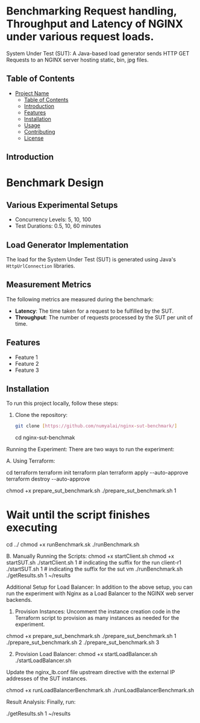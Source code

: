 # Benchmarking Request handling, Throughput and Latency of NGINX under various request loads.

System Under Test (SUT): A Java-based load generator sends HTTP GET Requests to an NGINX server hosting static, bin, jpg files.

## Table of Contents

- [Project Name](#project-name)
  - [Table of Contents](#table-of-contents)
  - [Introduction](#introduction)
  - [Features](#features)
  - [Installation](#installation)
  - [Usage](#usage)
  - [Contributing](#contributing)
  - [License](#license)

## Introduction

# Benchmark Design

## Various Experimental Setups

- Concurrency Levels: 5, 10, 100
- Test Durations: 0.5, 10, 60 minutes

## Load Generator Implementation

The load for the System Under Test (SUT) is generated using Java's `HttpUrlConnection` libraries.

## Measurement Metrics

The following metrics are measured during the benchmark:

- **Latency**: The time taken for a request to be fulfilled by the SUT.
- **Throughput**: The number of requests processed by the SUT per unit of time.


## Features

- Feature 1
- Feature 2
- Feature 3

## Installation

To run this project locally, follow these steps:

1. Clone the repository:

   ```bash
   git clone [https://github.com/numyalai/nginx-sut-benchmark/]
   ```

   cd nginx-sut-benchmak

Running the Experiment:
There are two ways to run the experiment:

A. Using Terraform:

cd terraform
terraform init
terraform plan
terraform apply --auto-approve
terraform destroy --auto-approve


chmod +x prepare_sut_benchmark.sh
./prepare_sut_benchmark.sh 1
# Wait until the script finishes executing
cd ../
chmod +x runBenchmark.sk
./runBenchmark.sh



B. Manually Running the Scripts:
chmod +x startClient.sh
chmod +x startSUT.sh 
./startClient.sh 1 # indicating the suffix for the run client-r1
./startSUT.sh 1   # indicating the suffix for the sut vm
./runBenchmark.sh
./getResults.sh 1 ~/results



Additional Setup for Load Balancer:
In addition to the above setup, you can run the experiment with Nginx as a Load Balancer to the NGINX web server backends.

1. Provision Instances:
Uncomment the instance creation code in the Terraform script to provision as many instances as needed for the experiment.

chmod +x prepare_sut_benchmark.sh
./prepare_sut_benchmark.sh 1
./prepare_sut_benchmark.sh 2
./prepare_sut_benchmark.sh 3



2. Provision Load Balancer:
chmod +x startLoadBalancer.sh 
./startLoadBalancer.sh


Update the nginx_lb.conf file upstream directive with the external IP addresses of the SUT instances.

chmod +x runLoadBalancerBenchmark.sh
./runLoadBalancerBenchmark.sh


Result Analysis:
Finally, run:



./getResults.sh 1 ~/results


